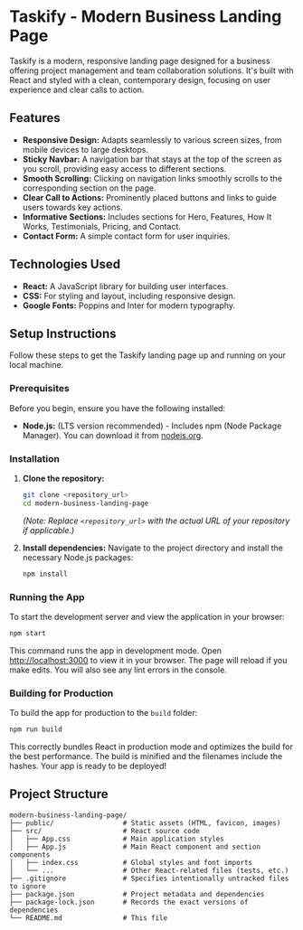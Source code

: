 # Taskify - Modern Business Landing Page

Taskify is a modern, responsive landing page designed for a business offering project management and team collaboration solutions. It's built with React and styled with a clean, contemporary design, focusing on user experience and clear calls to action.

## Features

-   **Responsive Design:** Adapts seamlessly to various screen sizes, from mobile devices to large desktops.
-   **Sticky Navbar:** A navigation bar that stays at the top of the screen as you scroll, providing easy access to different sections.
-   **Smooth Scrolling:** Clicking on navigation links smoothly scrolls to the corresponding section on the page.
-   **Clear Call to Actions:** Prominently placed buttons and links to guide users towards key actions.
-   **Informative Sections:** Includes sections for Hero, Features, How It Works, Testimonials, Pricing, and Contact.
-   **Contact Form:** A simple contact form for user inquiries.

## Technologies Used

-   **React:** A JavaScript library for building user interfaces.
-   **CSS:** For styling and layout, including responsive design.
-   **Google Fonts:** Poppins and Inter for modern typography.

## Setup Instructions

Follow these steps to get the Taskify landing page up and running on your local machine.

### Prerequisites

Before you begin, ensure you have the following installed:

-   **Node.js:** (LTS version recommended) - Includes npm (Node Package Manager). You can download it from [nodejs.org](https://nodejs.org/).

### Installation

1.  **Clone the repository:**
    ```bash
    git clone <repository_url>
    cd modern-business-landing-page
    ```
    *(Note: Replace `<repository_url>` with the actual URL of your repository if applicable.)*

2.  **Install dependencies:**
    Navigate to the project directory and install the necessary Node.js packages:
    ```bash
    npm install
    ```

### Running the App

To start the development server and view the application in your browser:

```bash
npm start
```

This command runs the app in development mode. Open [http://localhost:3000](http://localhost:3000) to view it in your browser. The page will reload if you make edits. You will also see any lint errors in the console.

### Building for Production

To build the app for production to the `build` folder:

```bash
npm run build
```

This correctly bundles React in production mode and optimizes the build for the best performance. The build is minified and the filenames include the hashes. Your app is ready to be deployed!

## Project Structure

```
modern-business-landing-page/
├── public/                 # Static assets (HTML, favicon, images)
├── src/                    # React source code
│   ├── App.css             # Main application styles
│   ├── App.js              # Main React component and section components
│   ├── index.css           # Global styles and font imports
│   └── ...                 # Other React-related files (tests, etc.)
├── .gitignore              # Specifies intentionally untracked files to ignore
├── package.json            # Project metadata and dependencies
├── package-lock.json       # Records the exact versions of dependencies
└── README.md               # This file
```
